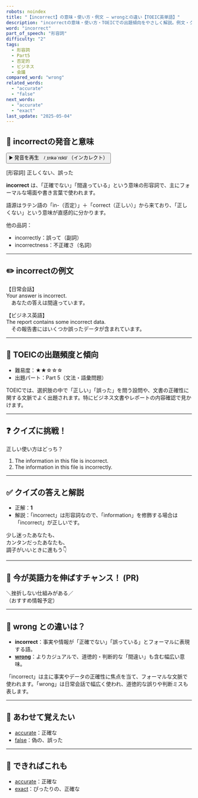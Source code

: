 ```yaml
---
robots: noindex
title: "【incorrect】の意味・使い方・例文 ― wrongとの違い【TOEIC英単語】"
description: "incorrectの意味・使い方・TOEICでの出題傾向をやさしく解説。例文・クイズ付きでwrongとの違いもわかりやすく学べます。"
word: "incorrect"
part_of_speech: "形容詞"
difficulty: "2"
tags:
  - 形容詞
  - Part5
  - 否定的
  - ビジネス
  - 会議
compared_word: "wrong"
related_words:
  - "accurate"
  - "false"
next_words:
  - "accurate"
  - "exact"
last_update: "2025-05-04"
---
```


## 🔰 incorrectの発音と意味

<button class="play-audio" onclick="playTTS('incorrect')">
  <span class="play-audio-main">
    ▶️ 発音を再生　/ˌɪnkəˈrɛkt/
  </span>
  <span class="play-audio-sub">
    （インカレクト）
  </span>
</button>

[形容詞] 正しくない、誤った

**incorrect** は、「正確でない」「間違っている」という意味の形容詞で、主にフォーマルな場面や書き言葉で使われます。

語源はラテン語の「in-（否定）」＋「correct（正しい）」から来ており、「正しくない」という意味が直感的に分かります。

他の品詞：  
- incorrectly：誤って（副詞）
- incorrectness：不正確さ（名詞）

---

## ✏️ incorrectの例文

【日常会話】  
Your answer is incorrect.  
　あなたの答えは間違っています。

【ビジネス英語】  
The report contains some incorrect data.  
　その報告書にはいくつか誤ったデータが含まれています。

---

## 🎯 TOEICの出題頻度と傾向

- 難易度：★★☆☆☆
- 出題パート：Part 5（文法・語彙問題）

TOEICでは、選択肢の中で「正しい」「誤った」を問う設問や、文書の正確性に関する文脈でよく出題されます。特にビジネス文書やレポートの内容確認で見かけます。

---

## ❓ クイズに挑戦！

正しい使い方はどっち？

1. The information in this file is incorrect.  
2. The information in this file is incorrectly.

---

## ✅ クイズの答えと解説

- 正解：**1**
- 解説：「incorrect」は形容詞なので、「information」を修飾する場合は「incorrect」が正しいです。

少し迷ったあなたも、  
カンタンだったあなたも、  
調子がいいときに進もう👇️

---

## 🚀 今が英語力を伸ばすチャンス！ (PR)

<div class="info-center">
＼挫折しない仕組みがある／<br>  
（おすすめ情報予定）
</div>

---

## 🤔  wrong との違いは？

- **incorrect**：事実や情報が「正確でない」「誤っている」とフォーマルに表現する語。
- **[wrong](/word/wrong)**：よりカジュアルで、道徳的・判断的な「間違い」も含む幅広い意味。

「incorrect」は主に事実やデータの正確性に焦点を当て、フォーマルな文脈で使われます。「wrong」は日常会話で幅広く使われ、道徳的な誤りや判断ミスも表します。

---

## 🧩 あわせて覚えたい

- [accurate](/word/accurate)：正確な
- [false](/word/false)：偽の、誤った

---

## 📖 できればこれも

- [accurate](/word/accurate)：正確な
- [exact](/word/exact)：ぴったりの、正確な

<!-- cvid: aid19_bid35 -->
